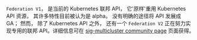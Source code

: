 <!--
`Federation V1`, the current Kubernetes federation API which reuses the Kubernetes API resources 'as is', is currently considered alpha for many of its features. There is no clear path to evolve the API to GA; however, there is a `Federation V2` effort in progress to implement a dedicated federation API apart from the Kubernetes API. The details are available at [sig-multicluster community page](https://github.com/kubernetes/community/tree/master/sig-multicluster).
-->

`Federation V1`， 是当前的 Kubernetes 联邦 API， 它'原样'重用 Kubernetes API 资源， 其许多特性目前被认为是 alpha。 没有明确的途径将 API 发展成 GA； 然而， 除了 Kubernetes API 之外， 还有一个 `Federation V2` 正在努力实现专用的联邦 API。详细信息可在 [sig-multicluster community page](https://github.com/kubernetes/community/tree/master/sig-multicluster) 页面获得。